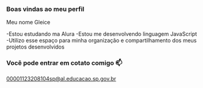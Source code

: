 ### Boas vindas ao meu perfil

Meu nome Gleice

-Estou estudando ma Alura
-Estou me desenvolvendo linguagem JavaScript
-Utilizo esse espaço para minha organização e compartilhamento dos meus projetos desenvolvidos 

### Você pode entrar em cotato comigo 📫
00001123208104sp@al.educacao.sp.gov.br
